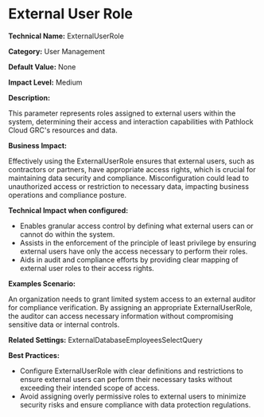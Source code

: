# External User Role

**Technical Name:** ExternalUserRole

**Category:** User Management

**Default Value:** None

**Impact Level:** Medium

**Description:**

This parameter represents roles assigned to external users within the system, determining their access and interaction capabilities with Pathlock Cloud GRC's resources and data.

**Business Impact:**

Effectively using the ExternalUserRole ensures that external users, such as contractors or partners, have appropriate access rights, which is crucial for maintaining data security and compliance. Misconfiguration could lead to unauthorized access or restriction to necessary data, impacting business operations and compliance posture.

**Technical Impact when configured:**

- Enables granular access control by defining what external users can or cannot do within the system.
- Assists in the enforcement of the principle of least privilege by ensuring external users have only the access necessary to perform their roles.
- Aids in audit and compliance efforts by providing clear mapping of external user roles to their access rights.

**Examples Scenario:**

An organization needs to grant limited system access to an external auditor for compliance verification. By assigning an appropriate ExternalUserRole, the auditor can access necessary information without compromising sensitive data or internal controls.

**Related Settings:** ExternalDatabaseEmployeesSelectQuery

**Best Practices:** 

- Configure ExternalUserRole with clear definitions and restrictions to ensure external users can perform their necessary tasks without exceeding their intended scope of access.
- Avoid assigning overly permissive roles to external users to minimize security risks and ensure compliance with data protection regulations.